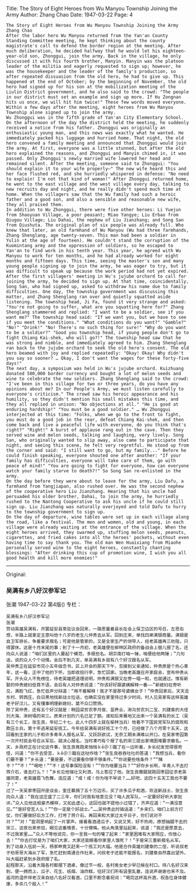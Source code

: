 Title: The Story of Eight Heroes from Wu Manyou Township Joining the Army
Author: Zhang Chao
Date: 1947-03-22
Page: 4

    The Story of Eight Heroes from Wu Manyou Township Joining the Army
    Zhang Chao
    After the labor hero Wu Manyou returned from the Yan'an County Standing Committee meeting, he kept thinking about the county magistrate's call to defend the border region at the meeting. After much deliberation, he decided halfway that he would let his eighteen-year-old son, Zhonggui, join the army. Back in the village, he only discussed it with his fourth brother, Manyin. Manyin was the platoon leader of the militia and eagerly requested to sign up; however, he was the housekeeper and the leader of the family's production, so after repeated dissuasion from the old hero, he had to give up. This happened at the end of October; by the beginning of November, the old hero had signed up for his son at the mobilization meeting of the Liulin District government, and he also said to the crowd: "The people in our district must set an example and sign up more. If Hu Zongnan hits us once, we will hit him twice!" These few words moved everyone. Within a few days after the meeting, eight heroes from Wu Manyou Township alone signed up to join the army.
    Wu Zhonggui was in the fifth grade of Yan'an City Elementary School. On the afternoon of the day the district held the meeting, he suddenly received a notice from his father. Zhonggui was originally an enthusiastic young man, and this news was exactly what he wanted. He immediately packed his luggage and hurried home. That night, the old hero convened a family meeting and announced that Zhonggui would join the army. At first, everyone was a little stunned, but after the old hero explained the reasons, and Zhonggui and Manyin chimed in, it was passed. Only Zhonggui's newly married wife lowered her head and remained silent. After the meeting, someone said to Zhonggui: "You should explain it to your wife properly—" The new wife heard this and her face flushed red, and she hurriedly whispered in defense: "No need to explain! I'm not that kind of woman!" After Zhonggui returned home, he went to the east village and the west village every day, talking to new recruits day and night, and he really didn't spend much time at home. When the villagers saw that the Wu family had such a heroic father and a good son, and also a sensible and reasonable new wife, they all praised them.
    In addition to Wu Zhonggui, there were five other heroes: Li Yuejun from Shaoyuan Village, a poor peasant; Miao Yangye; Liu Erbao from Qiugou Village; Liu Dahai, the nephew of Liu Jianzhang; and Song San from Qiushuta. The original plan of six people was already full. Who knew that later, an old farmhand of Wu Manyou (Wu had three farmhands, Zhang Shenglang, age twenty-seven. This man had been a soldier in Yulin at the age of fourteen). He couldn't stand the corruption of the Kuomintang army and the oppression of soldiers, so he escaped to Yan'an to find work in his tenth year. This year, he agreed with Wu Manyou to work for ten months, and he had already worked for eight months and fifteen days. This time, seeing the master's son and many young people signing up to join the army, he was eager to try, but it was difficult to speak up because the work period had not yet expired. After the first villagers' meeting in Wu's jujube orchard to call for joining the army, he decided to sign up. At that time, coincidentally, Song San, who had signed up, asked to withdraw his name due to family difficulties. One day, the township government was discussing this matter, and Zhang Shenglang ran over and quietly squatted aside listening. The township head, Ji Fa, found it very strange and asked: "You're not going to suffer, what are you squatting here for?" Zhang Shenglang stammered and replied: "I want to be a soldier, see if you want me?" The township head said: "If we want you, but we have to see if you meet the conditions." "What conditions do you want?" "Gamble?" "No!" "Drink!" "No! There's no such thing for sure!" "Why do you want to be a soldier?" "Good you township head, if young people don't go to fight Chiang Kai-shek, who will go?!" The township head saw that he was strong and nimble, and immediately agreed to him. Zhang Shenglang ran back to the jujube orchard to seek the old hero's consent. The old hero beamed with joy and replied repeatedly: "Okay! Okay! Why didn't you say so sooner? … Okay, I don't want the wages for these forty-five days!"
    The next day, a symposium was held in Wu's jujube orchard. Kuizhuang donated 500,000 border currency and bought a lot of melon seeds and wine to celebrate the new soldiers. Zhang Shenglang said to the crowd: "I've been in this village for two or three years, do you have any opinions about me? In our People's Army, we must listen carefully to everyone's criticism." The crowd saw his heroic appearance and his humility, so they didn't mention his small mistakes this time, and they all replied in unison: "No objections at all." "He is good at enduring hardship!" "You must be a good soldier." … Wu Zhonggui interjected at this time: "Folks, when we go to the front to fight, you must do a good job in the rear, defeat Chiang Kai-shek, and then come back and live a peaceful life with everyone, do you think that's right?" "Right!" A burst of applause rang out in the cave. Then they served wine and melon seeds, talking and laughing, very lively. Song San, who originally wanted to slip away, also came to participate that night, and seeing this scene, he felt very regretful. He stood up from the corner and said: "I still want to go, but my family..." Before he could finish speaking, everyone shouted one after another: "If your family has difficulties, everyone will take care of them, go with peace of mind!" "You are going to fight for everyone, how can everyone watch your family starve to death?!" So Song San re-enlisted in the army.
    On the day before they were about to leave for the army, Liu Dafu, a farmhand from Yangjiapan, also rushed over. He was the second nephew of the cooperative hero Liu Jianzhang. Hearing that his uncle had persuaded his older brother, Dahai, to join the army, he hurriedly rushed to the Nantong Cooperative to ask his uncle if he could still sign up. Liu Jianzhang was naturally overjoyed and told Dafu to hurry to the township government to sign up.
    On the day of departure, wine tables were set up in each village along the road, like a festival. The men and women, old and young, in each village were already waiting at the entrance of the village. When the eight heroes arrived, they swarmed up, stuffing melon seeds, peanuts, cigarettes, and fried cakes into all the heroes' pockets, without even having time to say thank you. The old man Wen Huaixiang from Miaohe personally served wine to the eight heroes, constantly chanting blessings: "After drinking this cup of promotion wine, I wish you all good health and kill more enemies!"



<hr /> 

Original: 


### 吴满有乡八好汉参军记
张潮
1947-03-22
第4版()
专栏：

    吴满有乡八好汉参军记
    张潮
    劳动英雄吴满有，开罢延安县常驻议会回来，一路思量着县长在会上保卫边区的号召，左思右想，半路上就拿定主意叫他十八岁的老生儿仲贵去从军。回到庄来，单找四弟满银商量。满银是自卫军排长，争着要求报名；可是他是管家的，又是全家生产的领导人，经老英雄再三劝阻，只得罢休。这是十月末尾的事；到了十一月初，老英雄便在柳林区政府的备战会上替儿报了名，还向众人说道：“咱们区里的人要起个模范，多报些名。胡宗南打咱一锤，咱便给他两锤；”几句话，说的众人个个动情。会后不到几天，单吴满有乡就有八个好汉报名从军。
    吴仲贵正在延安市完小五年级念书，区上开会的那天下午，忽接到父亲通知，仲贵原是个热心青年，这一看，正中了他的下怀。当即收拾行李，急忙回家。当晚老英雄召开家庭会，宣布仲贵从军。开头众人不免楞住，待老英雄把道理说明，仲贵和满银又在旁一唱一和，也就通过。惟有新娶的仲贵媳妇低首不语，会后有人对仲贵说道：“你该好好跟婆姨解释一番——”新媳妇在旁听见，满脸飞红，急忙低声分辩道：“用不着解释！我才不是那号婆姨女子！”仲贵回家后，天天走东村、转西庄，白日黑地找新战士拉话，也确实没在家里待过多少时间，村人见吴家有这样英雄老子好汉儿，又有懂事明理新媳妇，莫不众口赞扬。
    除了吴仲贵，还有五个好汉就是：稍园梁贫农李月俊、苗养业，湫沟贫农刘二宝、刘建章的大侄刘大海、湫树塌的宋三。原来计划的六名已足了额。谁知后来蓦地又出来一个吴满有的长工（吴有三个长工，张生良，年纪二十七。此人十四岁上就在榆林当兵）他看不下国民党军队的腐败和欺压士兵，第十年逃来延安揽工。今年给吴满有说好揽工十个月，已经做了八个月零十五天，这回看到主家的儿子和许多青年人报名从军，又跃跃欲试，无奈工期未满难以开口。在吴家枣园第一次开村民会号召从军后，就决心报名，当时凑巧有个报了名的宋三提出家境困难要求撤名。一天，乡政府正在讨论这件事，张生良竟跑来悄悄ｋē＠①蹴了在一边听着，乡长纪发觉得很奇怪，问道：“你不去受苦，ｋē＠①蹴在这哒作啥？”张生良吞吞吐吐的答道：“我想当兵，看你们要不要？”乡长道：“要是要，不过要看你够不够条件。”“你说要些啥条件？”“赌不？”“不！”“喝吧！”“不！这号事保险没有！”“你为啥要当兵？”“好你乡长咧，年青人不去打蒋介石，谁去打么？！”乡长见他强壮又利洒，马上答应了他。张生良撒腿就跑回枣园征求老英雄同意，老英雄眉飞色舞，连应道：“成！成！你为啥不早说？……好吧，这四十五天工我也不要了！”
    过了一天吴家枣园开座谈会，奎庄募捐了五十万边币，买了许多瓜子和酒，欢送新战士，张生良向众人道：“我在这庄盛了二三年，你们对我有啥意见没？咱人民军队，一定要好好听大家批评。”众人见他这般豪杰模样，又如此虚心，这回也就不提他小过错了，齐声应道：“一满没意见。”“是好受苦人么！”“你一定是个好战士。”……吴仲贵此时插话道：“乡亲们，咱们上前方打仗，你们要做好后方工作，打垮了蒋介石，再回来和大家过太平日子，你们说对不对？”“对！”窑洞里响起了一片掌声。接着看酒递瓜子，又说又笑，好不热闹，原想抽腿不去的宋三，这夜也来参加，眼见这番情景，十分懊悔。他从角落里站起来，说道：“我还是愿意去，不过我家里……”众人不等他说完，你一言我一句的嚷了起来：“家里困难有大家照应，你放心去！”“你去打仗是为了咱们大家，大家还能眼看你家里人饿死？！”于是宋三重新报名从军。
    到了动身入伍前一天，杨家畔竟又赶来一个揽工刘大福。他是合作英雄刘建章的二侄，听说叔老子劝哥哥大海从了军，急忙赶到南通合作社来，问叔老子还能不能报名，刘建章自然喜出望外，叫大福赶紧到乡政府报了名。
    起程那天，沿着大路各村都摆下酒桌，像过节一般，各村男女老少早已候在村口。待八名好汉来到，便一拥而上，瓜子、花生、纸烟、油炸糕，往好汉们所有袋里乱塞，连说声谢谢也来不及。庙河的温怀祥老汉亲自给八名好汉看酒，口里不断念着祝词：“喝完这杯高升酒，祝各位身体健康，多杀几个敌人！”
